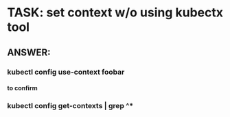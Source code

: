 

# TASK: set context w/o using kubectx tool


##  ANSWER:

### kubectl config use-context foobar
#### to confirm
### kubectl config get-contexts | grep ^\*


